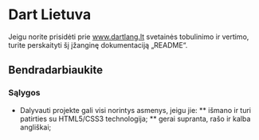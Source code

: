 Dart Lietuva
===

Jeigu norite prisidėti prie www.dartlang.lt svetainės tobulinimo ir vertimo, turite perskaityti šį 
įžanginę dokumentaciją „README“.

Bendradarbiaukite
---

### Sąlygos

* Dalyvauti projekte gali visi norintys asmenys, jeigu jie:
** išmano ir turi patirties su HTML5/CSS3 technologija;
** gerai supranta, rašo ir kalba angliškai;